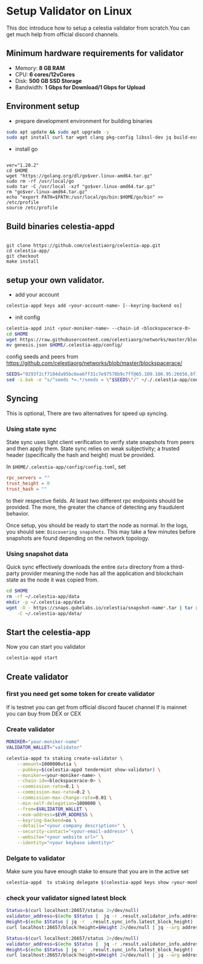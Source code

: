 # Setup Validator on Linux
This doc introduce how to setup a celestia validator from scratch.You can get much help from official discord channels.

## Minimum hardware requirements for validator

* Memory: **8 GB RAM**
* CPU: **6 cores/12vCores**
* Disk: **500 GB SSD Storage**
* Bandwidth: **1 Gbps for Download/1 Gbps for Upload**


## Environment setup
- prepare development environment for building binaries 
```sh
sudo apt update && sudo apt upgrade -y
sudo apt install curl tar wget clang pkg-config libssl-dev jq build-essential git make ncdu -y
```

- install go
<code>
ver="1.20.2" 
cd $HOME 
wget "https://golang.org/dl/go$ver.linux-amd64.tar.gz" 
sudo rm -rf /usr/local/go 
sudo tar -C /usr/local -xzf "go$ver.linux-amd64.tar.gz" 
rm "go$ver.linux-amd64.tar.gz" 
echo "export PATH=$PATH:/usr/local/go/bin:$HOME/go/bin" >> /etc/profile
source /etc/profile
</code>

## Build binaries celestia-appd
<code>
git clone https://github.com/celestiaorg/celestia-app.git 
cd celestia-app/ 
git checkout <v0.12.2>
make install
</code>

## setup your own validator.
- add your account
```sh
celestia-appd keys add <your-account-name> [--keyring-backend os]
```
- init config
```sh
celestia-appd init <your-moniker-name> --chain-id <blockspacerace-0>
cd $HOME
wget https://raw.githubusercontent.com/celestiaorg/networks/master/blockspacerace/genesis.json
mv genesis.json $HOME/.celestia-app/config/
```
config seeds and peers from https://github.com/celestiaorg/networks/blob/master/blockspacerace/
```sh
SEEDS="0293f2cf7184da95bc6ea6ff31c7e97578b9c7ff@65.109.106.95:26656,8f14ec71e1d712c912c27485a169c2519628cfb6@celest-test-seed.theamsolutions.info:22256"
sed -i.bak -e "s/^seeds *=.*/seeds = \"$SEEDS\"/" ~/./.celestia-app/config/config.toml
```

## Syncing
This is optional, 
There are two alternatives for speed up syncing.

### Using state sync

State sync uses light client verification to verify state snapshots from peers
and then apply them. State sync relies on weak subjectivity; a trusted header
(specifically the hash and height) must be provided. 

In `$HOME/.celestia-app/config/config.toml`, set

```toml
rpc_servers = ""
trust_height = 0
trust_hash = ""
```

to their respective fields. At least two different rpc endpoints should be provided.
The more, the greater the chance of detecting any fraudulent behavior.

Once setup, you should be ready to start the node as normal. In the logs, you should
see: `Discovering snapshots`. This may take a few minutes before snapshots are found
depending on the network topology.

### Using snapshot data

Quick sync effectively downloads the entire `data` directory from a third-party provider
meaning the node has all the application and blockchain state as the node it was
copied from.


```sh
cd $HOME
rm -rf ~/.celestia-app/data
mkdir -p ~/.celestia-app/data
wget -O - https://snaps.qubelabs.io/celestia/snapshot-name*.tar | tar xf - \
    -C ~/.celestia-app/data/
```

## Start the celestia-app
Now you can start you validator
```sh
celestia-appd start
```

## Create validator
### first you need get some token for create validator
If is testnet you can get from official discord faucet channel
If is mainnet you can buy from DEX or CEX

### Create validator
```sh
MONIKER="your-moniker-name"
VALIDATOR_WALLET="validator"

celestia-appd tx staking create-validator \
    --amount=1000000utia \
    --pubkey=$(celestia-appd tendermint show-validator) \
    --moniker=<your-moniker-name> \
    --chain-id=<blockspacerace-0> \
    --commission-rate=0.1 \
    --commission-max-rate=0.2 \
    --commission-max-change-rate=0.01 \
    --min-self-delegation=1000000 \
    --from=$VALIDATOR_WALLET \
    --evm-address=$EVM_ADDRESS \
    --keyring-backend=os \
	--details="<your company description>" \
	--security-contact="<your-email-address>" \
	--website="<your website url>" \
	--identity="<your keybase identity>"	
```

### Delgate to validator
Make sure you have enough stake to ensure that you are in the active set
```sh
celestia-appd  tx staking delegate $(celestia-appd keys show <your-monkier-name> --bech=val --keyring-backend=os) <1000000000>utia --from stakingcabin  --fees 2000utia --chain-id blockspacerace-0 --keyring-backend=os
```

### check your validator signed latest block
```sh
Status=$(curl localhost:26657/status 2>/dev/null)
validator_address=$(echo $Status |  jq -r .result.validator_info.address)
Height=$(echo $Status | jq -r  .result.sync_info.latest_block_height)
curl localhost:26657/block?height=$Height 2>/dev/null | jq --arg address "$validator_address" '.result.block.last_commit.signatures[] | select(.validator_address == $address)'
```

<!-- sign true or false -->
```sh
Status=$(curl localhost:26657/status 2>/dev/null)
validator_address=$(echo $Status |  jq -r .result.validator_info.address)
Height=$(echo $Status | jq -r  .result.sync_info.latest_block_height)
curl localhost:26657/block?height=$Height 2>/dev/null | jq --arg address "$validator_address" '.result.block.last_commit.signatures[] | select(.validator_address == $address)' | jq 'length != 0' 
```
